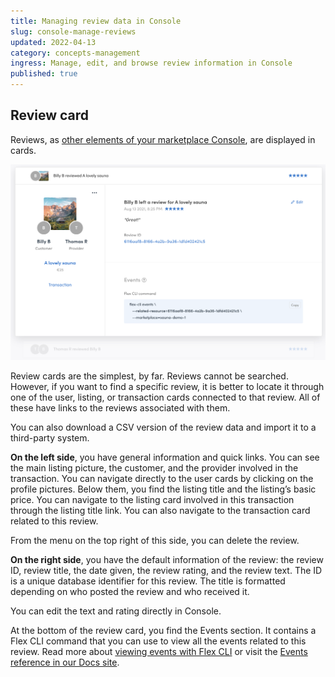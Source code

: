```yaml
---
title: Managing review data in Console
slug: console-manage-reviews
updated: 2022-04-13
category: concepts-management
ingress: Manage, edit, and browse review information in Console
published: true
---
```


## Review card

Reviews, as
[other elements of your marketplace Console](https://www.sharetribe.com/docs/concepts/console-manage-overview/),
are displayed in cards.

![Review card](./review-card.png)

Review cards are the simplest, by far. Reviews cannot be searched.
However, if you want to find a specific review, it is better to locate
it through one of the user, listing, or transaction cards connected to
that review. All of these have links to the reviews associated with
them.

You can also download a CSV version of the review data and import it to
a third-party system.

**On the left side**, you have general information and quick links. You
can see the main listing picture, the customer, and the provider
involved in the transaction. You can navigate directly to the user cards
by clicking on the profile pictures. Below them, you find the listing
title and the listing’s basic price. You can navigate to the listing
card involved in this transaction through the listing title link. You
can also navigate to the transaction card related to this review.

From the menu on the top right of this side, you can delete the review.

**On the right side**, you have the default information of the review:
the review ID, review title, the date given, the review rating, and the
review text. The ID is a unique database identifier for this review. The
title is formatted depending on who posted the review and who received
it.

You can edit the text and rating directly in Console.

At the bottom of the review card, you find the Events section. It
contains a Flex CLI command that you can use to view all the events
related to this review. Read more about
[viewing events with Flex CLI](https://www.sharetribe.com/docs/how-to/view-events-with-flex-cli/)
or visit the
[Events reference in our Docs site](https://www.sharetribe.com/docs/references/events/).
